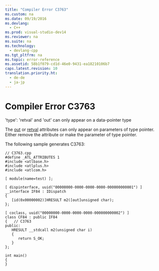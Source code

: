 ```yaml
---
title: "Compiler Error C3763"
ms.custom: na
ms.date: 09/19/2016
ms.devlang: 
  - C++
ms.prod: visual-studio-dev14
ms.reviewer: na
ms.suite: na
ms.technology: 
  - devlang-cpp
ms.tgt_pltfrm: na
ms.topic: error-reference
ms.assetid: 58b1f079-cd1d-46e0-9431-ea18210106b7
caps.latest.revision: 10
translation.priority.ht: 
  - de-de
  - ja-jp
---
```

# Compiler Error C3763
'type': 'retval' and 'out' can only appear on a data-pointer type  
  
 The [out](../vs140/out--C---.md) or [retval](../vs140/retval.md) attributes can only appear on parameters of type pointer. Either remove the attribute or make the parameter of type pointer.  
  
 The following sample generates C3763:  
  
```  
// C3763.cpp  
#define _ATL_ATTRIBUTES 1  
#include <atlbase.h>  
#include <atlplus.h>  
#include <atlcom.h>  
  
[ module(name=test) ];  
  
[ dispinterface, uuid("00000000-0000-0000-0000-000000000001") ]  
__interface IF84 : IDispatch  
{  
   [id(0x00000002)]HRESULT m2([out]unsigned char);  
};  
  
[ coclass, uuid("00000000-0000-0000-0000-000000000002") ]  
class CF84 : public IF84  
{   // C3763  
public:  
   HRESULT __stdcall m2(unsigned char i)  
   {  
      return S_OK;  
   }  
};  
  
int main()  
{  
}  
```